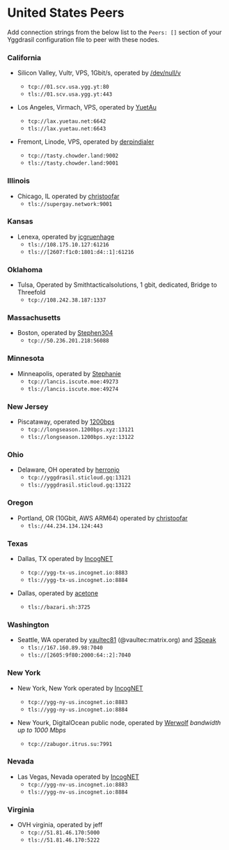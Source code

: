 # United States Peers

Add connection strings from the below list to the `Peers: []` section of your
Yggdrasil configuration file to peer with these nodes.

### California

* Silicon Valley, Vultr, VPS, 1Gbit/s, operated by [/dev/null/v](https://dev.nul.lv)
  * `tcp://01.scv.usa.ygg.yt:80`
  * `tls://01.scv.usa.ygg.yt:443`

* Los Angeles, Virmach, VPS, operated by [YuetAu](https://yuetau.net)
  * `tcp://lax.yuetau.net:6642`
  * `tls://lax.yuetau.net:6643`

* Fremont, Linode, VPS, operated by [derpindialer](https://github.com/derpindialer)
  * `tcp://tasty.chowder.land:9002`
  * `tls://tasty.chowder.land:9001`

### Illinois

* Chicago, IL operated by [christoofar](https://github.com/christoofar)
  * `tls://supergay.network:9001`

### Kansas

* Lenexa, operated by [jcgruenhage](https://jcg.re)
  * `tls://108.175.10.127:61216`
  * `tls://[2607:f1c0:1801:d4::1]:61216`

### Oklahoma 
 * Tulsa, Operated by Smithtacticalsolutions, 1 gbit, dedicated, Bridge to Threefold
   * `tcp://108.242.38.187:1337`
  
### Massachusetts

* Boston, operated by [Stephen304](https://github.com/stephen304)
  * `tcp://50.236.201.218:56088`

### Minnesota

* Minneapolis, operated by [Stephanie](https://github.com/RX14)
  * `tcp://lancis.iscute.moe:49273`
  * `tls://lancis.iscute.moe:49274`

### New Jersey

* Piscataway, operated by [1200bps](https://longseason.1200bps.xyz)
  * `tcp://longseason.1200bps.xyz:13121`
  * `tls://longseason.1200bps.xyz:13122`

### Ohio
* Delaware, OH operated by [herronjo](https://joshiepoo.com)
  * `tcp://yggdrasil.sticloud.gq:13121`
  * `tls://yggdrasil.sticloud.gq:13122`

### Oregon

* Portland, OR (10Gbit, AWS ARM64) operated by [christoofar](https://github.com/christoofar)
  * `tls://44.234.134.124:443`

### Texas
* Dallas, TX operated by [IncogNET](https://incognet.io)
  * `tcp://ygg-tx-us.incognet.io:8883`
  * `tls://ygg-tx-us.incognet.io:8884`

* Dallas, operated by [acetone](http://[324:71e:281a:9ed3::ace]/)
  * `tls://bazari.sh:3725`

### Washington
* Seattle, WA operated by [vaultec81](https://github.com/vaultec81) (@vaultec:matrix.org) and [3Speak](https://3speak.tv)
  *  `tls://167.160.89.98:7040`
  *  `tls://[2605:9f80:2000:64::2]:7040`

### New York
* New York, New York operated by [IncogNET](https://incognet.io)
  * `tcp://ygg-ny-us.incognet.io:8883`
  * `tls://ygg-ny-us.incognet.io:8884`

* New Yourk, DigitalOcean public node, operated by [Werwolf](https://t.me/Werwolf2517) *bandwidth up to 1000 Mbps*
  * `tcp://zabugor.itrus.su:7991`

### Nevada
* Las Vegas, Nevada operated by [IncogNET](https://incognet.io)
  * `tcp://ygg-nv-us.incognet.io:8883`
  * `tls://ygg-nv-us.incognet.io:8884`

### Virginia
* OVH virginia, operated by jeff
  * `tcp://51.81.46.170:5000`
  * `tls://51.81.46.170:5222`
